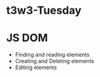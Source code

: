 # t3w3-Tuesday

# JS DOM
- Finding and reading elements
- Creating and Deleting elements
- Editing elements
